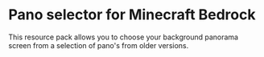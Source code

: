 # Pano selector for Minecraft Bedrock
This resource pack allows you to choose your background panorama screen from a selection of pano's from older versions.
